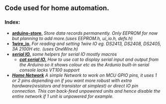 ## Code used for home automation.

### Index:
* [__arduino-store__.](https://github.com/home-controller/arduino-store) *Store data records permanently. Only EEPROM for now but planning to add more.(uses EEPROM.h, ui_io.h, defs.h)*  
* [__1wire_io__.](https://github.com/home-controller/1wire_io) *For reading and setting 1wire IO eg. DS2413, DS2408, DS2405, 3A 2100H etc. (uses OneWire.h)*
*  [___serial IO.___](https://github.com/home-controller/ui_io) *some helpers for serial IO mostly macros* 
   * [___cat serial IO.___](https://github.com/home-controller/ui_io/tree/master/examples/tty_colours) *How to use cat to display serial input and output from the Arduino so it shows colour etc as the Ardunio built-in serial console lacks VT100 support*
*  [___Home Network___](https://github.com/home-controller/homeauto_network/) *A simple Network to work on MCU GPIO pins, it uses 1 or 2 pins depending on if you want more robust with extra hardware(resistors and transistor at simplest) or direct IO pin connection. This can back-feed unpowered units and hence disable the entire network if 1 unit is unpowered for example.*
